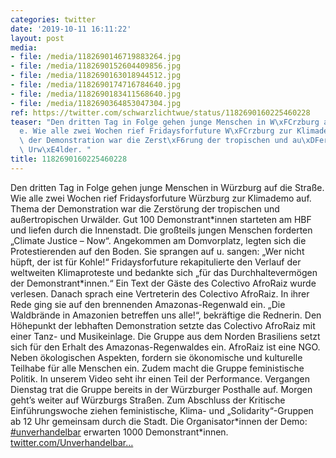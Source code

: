 ```yaml
---
categories: twitter
date: '2019-10-11 16:11:22'
layout: post
media:
- file: /media/1182690146719883264.jpg
- file: /media/1182690152604409856.jpg
- file: /media/1182690163018944512.jpg
- file: /media/1182690174716784640.jpg
- file: /media/1182690183411568640.jpg
- file: /media/1182690364853047304.jpg
ref: https://twitter.com/schwarzlichtwue/status/1182690160225460228
teaser: "Den dritten Tag in Folge gehen junge Menschen in W\xFCrzburg auf die Stra\xDF\
  e. Wie alle zwei Wochen rief Fridaysforfuture W\xFCrzburg zur Klimademo auf. Thema\
  \ der Demonstration war die Zerst\xF6rung der tropischen und au\xDFertropischen\
  \ Urw\xE4lder. "
title: 1182690160225460228
---
```

Den dritten Tag in Folge gehen junge Menschen in Würzburg auf die Straße. Wie alle zwei Wochen rief Fridaysforfuture Würzburg zur Klimademo auf. Thema der Demonstration war die Zerstörung der tropischen und außertropischen Urwälder. 
Gut 100 Demonstrant\*innen starteten am HBF und liefen durch die Innenstadt. Die großteils jungen Menschen forderten „Climate Justice – Now“. Angekommen am Domvorplatz, legten sich die Protestierenden auf den Boden. Sie sprangen auf u. sangen: „Wer nicht hüpft, der ist für Kohle!“ 
Fridaysforfuture rekapitulierte den Verlauf der weltweiten Klimaproteste und bedankte sich „für das Durchhaltevermögen der Demonstrant\*innen.“ Ein Text der Gäste des Colectivo AfroRaiz wurde verlesen. 
Danach sprach eine Vertreterin des Colectivo AfroRaiz. In ihrer Rede ging sie auf den brennenden Amazonas-Regenwald ein. „Die Waldbrände in Amazonien betreffen uns alle!“, bekräftige die Rednerin.
Den Höhepunkt der lebhaften Demonstration setzte das Colectivo AfroRaiz mit einer Tanz- und Musikeinlage. Die Gruppe aus dem Norden Brasiliens setzt sich für den Erhalt des Amazonas-Regenwaldes ein.
AfroRaiz ist eine NGO. Neben ökologischen Aspekten, fordern sie ökonomische und kulturelle Teilhabe für alle Menschen ein. Zudem macht die Gruppe feministische Politik.
In unserem Video seht ihr einen Teil der Performance. Vergangen Dienstag trat die Gruppe bereits in der Würzburger Posthalle auf. 
Morgen geht’s weiter auf Würzburgs Straßen. Zum Abschluss der Kritische Einführungswoche ziehen feministische, Klima- und „Solidarity“-Gruppen ab 12 Uhr gemeinsam durch die Stadt. Die Organisator\*innen der Demo: [#unverhandelbar](/t/unverhandelbar) erwarten 1000 Demonstrant\*innen.
[twitter.com/Unverhandelbar…](https://twitter.com/Unverhandelbar1/status/1182683662770491392?s=19)
